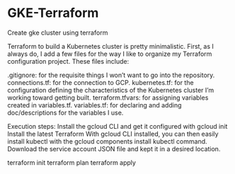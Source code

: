 # GKE-Terraform
Create gke cluster using terraform

Terraform to build a Kubernetes cluster is pretty minimalistic. First, as I always do, I add a few files for the way I like to organize my Terraform configuration project. These files include:

.gitignore: for the requisite things I won’t want to go into the repository.
connections.tf: for the connection to GCP.
kubernetes.tf: for the configuration defining the characteristics of the Kubernetes cluster I’m working toward getting built.
terraform.tfvars: for assigning variables created in variables.tf.
variables.tf: for declaring and adding doc/descriptions for the variables I use.

Execution steps:
Install the gcloud CLI and get it configured with gcloud init
Install the latest Terraform
With gcloud CLI installed, you can then easily install kubectl with the gcloud components install kubectl command.
Download the service account JSON file and kept it in a desired location.

terraform init
terraform plan
terraform apply
